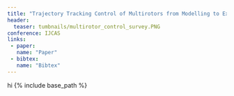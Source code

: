 ```yaml
---
title: "Trajectory Tracking Control of Multirotors from Modelling to Experiments: A Survey"
header:
  teaser: tumbnails/multirotor_control_survey.PNG
conference: IJCAS
links: 
 - paper: 
   name: "Paper"
 - bibtex: 
   name: "Bibtex"
---
```


hi
{% include base_path %}
